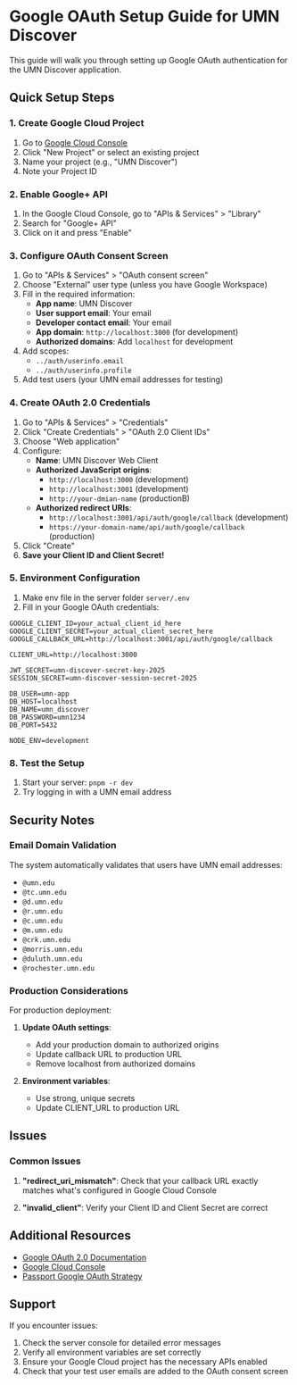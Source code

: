 # Google OAuth Setup Guide for UMN Discover

This guide will walk you through setting up Google OAuth authentication for the UMN Discover application.

## Quick Setup Steps

### 1. Create Google Cloud Project

1. Go to [Google Cloud Console](https://console.cloud.google.com/)
2. Click "New Project" or select an existing project
3. Name your project (e.g., "UMN Discover")
4. Note your Project ID

### 2. Enable Google+ API

1. In the Google Cloud Console, go to "APIs & Services" > "Library"
2. Search for "Google+ API" 
3. Click on it and press "Enable"

### 3. Configure OAuth Consent Screen

1. Go to "APIs & Services" > "OAuth consent screen"
2. Choose "External" user type (unless you have Google Workspace)
3. Fill in the required information:
   - **App name**: UMN Discover
   - **User support email**: Your email
   - **Developer contact email**: Your email
   - **App domain**: `http://localhost:3000` (for development)
   - **Authorized domains**: Add `localhost` for development
4. Add scopes:
   - `../auth/userinfo.email`
   - `../auth/userinfo.profile`
5. Add test users (your UMN email addresses for testing)

### 4. Create OAuth 2.0 Credentials

1. Go to "APIs & Services" > "Credentials"
2. Click "Create Credentials" > "OAuth 2.0 Client IDs"
3. Choose "Web application"
4. Configure:
   - **Name**: UMN Discover Web Client
   - **Authorized JavaScript origins**: 
     - `http://localhost:3000` (development)
     - `http://localhost:3001` (development)
     - `http://your-dmian-name` (productionB)
   - **Authorized redirect URIs**:
     - `http://localhost:3001/api/auth/google/callback` (development)
     - `https://your-domain-name/api/auth/google/callback` (production)
5. Click "Create"
6. **Save your Client ID and Client Secret!**

### 5. Environment Configuration

1. Make env file in the server folder `server/.env`
2. Fill in your Google OAuth credentials:

```env
GOOGLE_CLIENT_ID=your_actual_client_id_here
GOOGLE_CLIENT_SECRET=your_actual_client_secret_here
GOOGLE_CALLBACK_URL=http://localhost:3001/api/auth/google/callback

CLIENT_URL=http://localhost:3000

JWT_SECRET=umn-discover-secret-key-2025
SESSION_SECRET=umn-discover-session-secret-2025

DB_USER=umn-app
DB_HOST=localhost
DB_NAME=umn_discover
DB_PASSWORD=umn1234
DB_PORT=5432

NODE_ENV=development
```

### 8. Test the Setup

1. Start your server: `pnpm -r dev`
2. Try logging in with a UMN email address

## Security Notes

### Email Domain Validation
The system automatically validates that users have UMN email addresses:
- `@umn.edu`
- `@tc.umn.edu` 
- `@d.umn.edu`
- `@r.umn.edu`
- `@c.umn.edu`
- `@m.umn.edu`
- `@crk.umn.edu`
- `@morris.umn.edu`
- `@duluth.umn.edu`
- `@rochester.umn.edu`

### Production Considerations

For production deployment:

1. **Update OAuth settings**:
   - Add your production domain to authorized origins
   - Update callback URL to production URL
   - Remove localhost from authorized domains

2. **Environment variables**:
   - Use strong, unique secrets
   - Update CLIENT_URL to production URL

## Issues

### Common Issues

1. **"redirect_uri_mismatch"**: Check that your callback URL exactly matches what's configured in Google Cloud Console

2. **"invalid_client"**: Verify your Client ID and Client Secret are correct

## Additional Resources

- [Google OAuth 2.0 Documentation](https://developers.google.com/identity/protocols/oauth2)
- [Google Cloud Console](https://console.cloud.google.com/)
- [Passport Google OAuth Strategy](http://www.passportjs.org/packages/passport-google-oauth20/)

## Support

If you encounter issues:
1. Check the server console for detailed error messages
2. Verify all environment variables are set correctly
3. Ensure your Google Cloud project has the necessary APIs enabled
4. Check that your test user emails are added to the OAuth consent screen